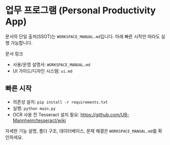 # 업무 프로그램 (Personal Productivity App)

문서의 단일 출처(SSOT)는 `WORKSPACE_MANUAL.md`입니다. 아래 빠른 시작만 따라도 실행 가능합니다.

문서 링크
- 사용/운영 설명서: `WORKSPACE_MANUAL.md`
- UI 가이드/디자인 시스템: `ui.md`

## 빠른 시작

- 의존성 설치: `pip install -r requirements.txt`
- 실행: `python main.py`
- OCR 사용 전 Tesseract 설치 필요: https://github.com/UB-Mannheim/tesseract/wiki

자세한 기능 설명, 폴더 구조, 데이터베이스, 문제 해결은 `WORKSPACE_MANUAL.md`를 확인하세요.

